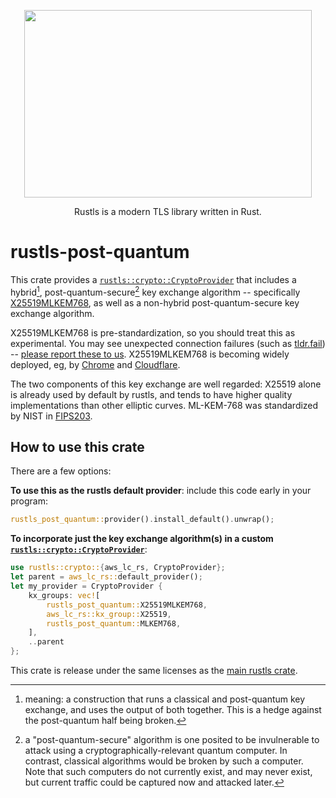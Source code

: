 <p align="center">
  <img width="460" height="300" src="https://raw.githubusercontent.com/rustls/rustls/main/admin/rustls-logo-web.png">
</p>

<p align="center">
Rustls is a modern TLS library written in Rust.
</p>

# rustls-post-quantum

This crate provides a [`rustls::crypto::CryptoProvider`] that includes
a hybrid[^1], post-quantum-secure[^2] key exchange algorithm --
specifically [X25519MLKEM768], as well as a non-hybrid
post-quantum-secure key exchange algorithm.

X25519MLKEM768 is pre-standardization, so you should treat
this as experimental.  You may see unexpected connection failures (such as [tldr.fail])
-- [please report these to us][interop-bug].  X25519MLKEM768 is becoming widely
deployed, eg, by [Chrome] and [Cloudflare].

The two components of this key exchange are well regarded:
X25519 alone is already used by default by rustls, and tends to have
higher quality implementations than other elliptic curves.
ML-KEM-768 was standardized by NIST in [FIPS203].

[^1]: meaning: a construction that runs a classical and post-quantum
      key exchange, and uses the output of both together.  This is a hedge
      against the post-quantum half being broken.

[^2]: a "post-quantum-secure" algorithm is one posited to be invulnerable
      to attack using a cryptographically-relevant quantum computer.  In contrast,
      classical algorithms would be broken by such a computer.  Note that such computers
      do not currently exist, and may never exist, but current traffic could be captured
      now and attacked later.

[X25519MLKEM768]: <https://datatracker.ietf.org/doc/draft-kwiatkowski-tls-ecdhe-mlkem/>
[FIPS203]: <https://nvlpubs.nist.gov/nistpubs/FIPS/NIST.FIPS.203.pdf>
[Chrome]: <https://security.googleblog.com/2024/09/a-new-path-for-kyber-on-web.html>
[Cloudflare]: <https://blog.cloudflare.com/pq-2024/#ml-kem-768-and-x25519>
[interop-bug]: <https://github.com/rustls/rustls/issues/new?assignees=&labels=&projects=&template=bug_report.md&title=>
[tldr.fail]: <https://tldr.fail/>


## How to use this crate

There are a few options:

**To use this as the rustls default provider**: include this code early in your program:

```rust
rustls_post_quantum::provider().install_default().unwrap();
```

**To incorporate just the key exchange algorithm(s) in a custom [`rustls::crypto::CryptoProvider`]**:

```rust
use rustls::crypto::{aws_lc_rs, CryptoProvider};
let parent = aws_lc_rs::default_provider();
let my_provider = CryptoProvider {
    kx_groups: vec![
        rustls_post_quantum::X25519MLKEM768,
        aws_lc_rs::kx_group::X25519,
        rustls_post_quantum::MLKEM768,
    ],
    ..parent
};
```


This crate is release under the same licenses as the [main rustls crate][rustls].

[rustls]: https://crates.io/crates/rustls
[`rustls::crypto::CryptoProvider`]: https://docs.rs/rustls/latest/rustls/crypto/struct.CryptoProvider.html
